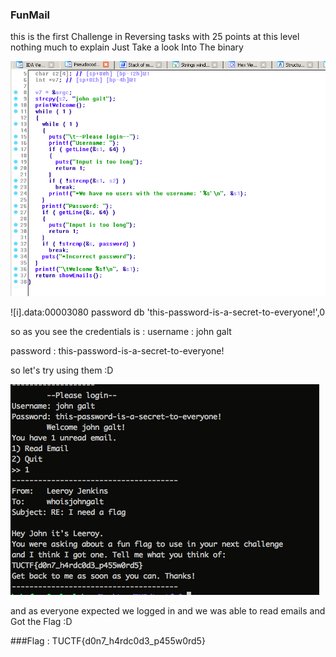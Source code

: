 ### FunMail

this is the first Challenge in Reversing tasks with 25 points 
at this level nothing much to explain Just Take a look Into The binary

![alt text](screen.png)

![i].data:00003080 password        db 'this-password-is-a-secret-to-everyone!',0

so as you see the credentials is :
username : john galt

password : this-password-is-a-secret-to-everyone!

so let's try using them :D 

![alt text](login.png)

and as everyone expected we logged in  and we was able to read emails and Got the Flag :D

###Flag : TUCTF{d0n7_h4rdc0d3_p455w0rd5}

